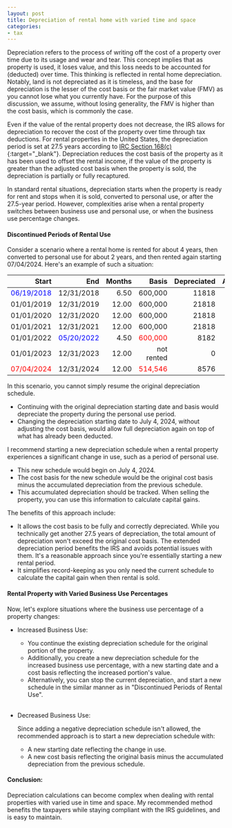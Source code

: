```yaml
---
layout: post
title: Depreciation of rental home with varied time and space
categories:
- tax
---
```


Depreciation refers to the process of writing off the cost of a property over
time due to its usage and wear and tear. This concept implies that as property
is used, it loses value, and this loss needs to be accounted for (deducted)
over time. This thinking is reflected in rental home depreciation. Notably,
land is not depreciated as it is timeless, and the base for depreciation is the
lesser of the cost basis or the fair market value (FMV) as you cannot lose what
you currently have. For the purpose of this discussion, we assume, without losing generality, the FMV is
higher than the cost basis, which is commonly the case.

Even if the value of the rental property does not decrease, the
IRS allows for depreciation to recover the cost of the property over time through tax deductions. For
rental properties in the United States, the depreciation period is set at 27.5 years according to [IRC Section 168(c)][irc-168]{:target="_blank"}.
Depreciation reduces the cost basis of the property as it has been used to offset the rental income,
if the value of the property is greater than the adjusted cost basis when the property is sold, the depreciation is partially or fully
recaptured.

In standard rental situations, depreciation starts when the property is ready
for rent and stops when it is sold, converted to personal use, or after the
27.5-year period. However, complexities arise when a rental property switches
between business use and personal use, or when the business use percentage
changes.

#### Discontinued Periods of Rental Use

Consider a scenario where a rental home is rented for about 4 years, then
converted to personal use for about 2 years, and then rented again starting
07/04/2024. Here's an example of such a situation:

| Start      | End        | Months | Basis     | Depreciated | Accumulated |
|-----------:|-----------:|-------:|----------:|------------:|------------:|
| <span style="color:blue">06/19/2018</span> | 12/31/2018 |  6.50  | 600,000   | 11818       | 11818       |
| 01/01/2019 | 12/31/2019 | 12.00  | 600,000   | 21818       | 33636       |
| 01/01/2020 | 12/31/2020 | 12.00  | 600,000   | 21818       | 55454       |
| 01/01/2021 | 12/31/2021 | 12.00  | 600,000   | 21818       | 77272       |
| 01/01/2022 | <span style="color:blue">05/20/2022</span> |  4.50  | <span style="color:red">600,000</span>   |  8182       | <span style="color:red">85454</span>       |
| 01/01/2023 | 12/31/2023 | 12.00  | not rented|     0       | 85454       |
| <span style="color:red">07/04/2024</span>| 12/31/2024 | 12.00  | <span style="color:red">514,546</span>  |  8576       | 94030       |

In this scenario, you cannot simply resume the original depreciation schedule.

- Continuing with the original depreciation starting date and basis would
depreciate the property during the personal use period.
- Changing the depreciation starting date to July 4, 2024, without adjusting the cost basis,
would allow full depreciation again on top of what has already been deducted.

I recommend starting a new depreciation schedule when a rental property
experiences a significant change in use, such as a period of personal use.

- This new schedule would begin on July 4, 2024.
- The cost basis for the new schedule would be the original cost basis minus the accumulated depreciation from the previous schedule.
- This accumulated depreciation should be tracked. When selling the property, you can use this information to calculate capital gains.

The benefits of this approach include:

- It allows the cost basis to be fully and correctly depreciated. While you technically get another 27.5 years of depreciation, the total amount of depreciation won't exceed the original cost basis.
The extended depreciation period benefits the IRS and avoids potential issues with them. It's a reasonable approach since you're essentially starting a new rental period.
- It simplifies record-keeping as you only need the current schedule to calculate the capital gain when then rental is sold.

#### Rental Property with Varied Business Use Percentages

Now, let's explore situations where the business use percentage of a property changes:

- Increased Business Use:

  - You continue the existing depreciation schedule for the original portion of the property.
  - Additionally, you create a new depreciation schedule for the increased business use percentage, with a new starting date and a cost basis reflecting the increased portion's value.
  - Alternatively, you can stop the current depreciation, and start a new schedule in the similar manner as in "Discontinued Periods of Rental Use".
<br><br>
- Decreased Business Use:

  Since adding a negative depreciation schedule isn't allowed, the recommended approach is to start a new depreciation schedule with:
  - A new starting date reflecting the change in use.
  - A new cost basis reflecting the original basis minus the accumulated depreciation from the previous schedule.

#### Conclusion:

Depreciation calculations can become complex when dealing with rental
properties with varied use in time and space. My recommended method benefits the taxpayers
while staying compliant with the IRS guidelines, and is easy to maintain.

[irc-168]: https://www.taxnotes.com/research/federal/usc26/168
